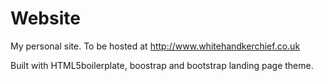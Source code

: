 # Website
My personal site.  To be hosted at http://www.whitehandkerchief.co.uk

Built with HTML5boilerplate, boostrap and bootstrap landing page theme.
